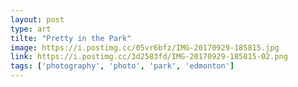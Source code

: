 ```yaml
---
layout: post
type: art
tilte: "Pretty in the Park"
image: https://i.postimg.cc/05vr6bfz/IMG-20170929-185815.jpg
link: https://i.postimg.cc/3d2583fd/IMG-20170929-185815-02.png
tags: ['photography', 'photo', 'park', 'edmonton']
---
```


